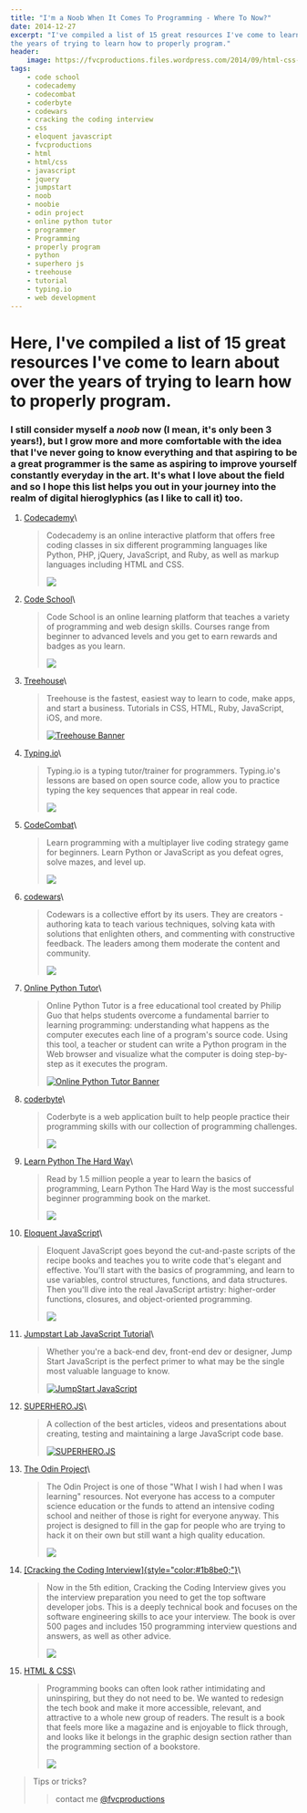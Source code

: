 ```yaml
---
title: "I'm a Noob When It Comes To Programming - Where To Now?"
date: 2014-12-27
excerpt: "I've compiled a list of 15 great resources I've come to learn about over
the years of trying to learn how to properly program."
header:
    image: https://fvcproductions.files.wordpress.com/2014/09/html-css-book-cover.jpg
tags:
    - code school
    - codecademy
    - codecombat
    - coderbyte
    - codewars
    - cracking the coding interview
    - css
    - eloquent javascript
    - fvcproductions
    - html
    - html/css
    - javascript
    - jquery
    - jumpstart
    - noob
    - noobie
    - odin project
    - online python tutor
    - programmer
    - Programming
    - properly program
    - python
    - superhero js
    - treehouse
    - tutorial
    - typing.io
    - web development
---
```


Here, I've compiled a list of 15 great resources I've come to learn about over the years of trying to learn how to properly program.
====================================================================================================================================

### I still consider myself a *noob* now (I mean, it's only been 3 years!), but I grow more and more comfortable with the idea that I've never going to know everything and that aspiring to be a great programmer is the same as aspiring to improve yourself constantly everyday in the art. It's what I love about the field and so I hope this list helps you out in your journey into the realm of digital hieroglyphics (as I like to call it) too.



1. [Codecademy](https://codecademy.com/)\

    > Codecademy is an online interactive platform that offers free
    > coding classes in six different programming languages like Python,
    > PHP, jQuery, JavaScript, and Ruby, as well as markup languages
    > including HTML and CSS.
    >
    > ![](https://s3.amazonaws.com/codecademy-blog/assets/03-2013-new-experience.png)

2. [Code School](https://codeschool.com/)\

    > Code School is an online learning platform that teaches a variety
    > of programming and web design skills. Courses range from beginner
    > to advanced levels and you get to earn rewards and badges as you
    > learn.
    >
    > ![](https://orm-chimera-prod.s3.amazonaws.com/1234000001682/images/codeschool_jquery.png)

3. [Treehouse](https://teamtreehouse.com/)\

    > Treehouse is the fastest, easiest way to learn to code, make apps,
    > and start a business. Tutorials in CSS, HTML, Ruby, JavaScript,
    > iOS, and more.
    >
    > [![Treehouse
    > Banner](https://fvcproductions.files.wordpress.com/2014/12/screenshot-2014-12-27-21-06-25.png?w=660)](https://fvcproductions.files.wordpress.com/2014/12/screenshot-2014-12-27-21-06-25.png)

4.  [Typing.io](https://typing.io/)\

    > Typing.io is a typing tutor/trainer for programmers. Typing.io's
    > lessons are based on open source code, allow you to practice
    > typing the key sequences that appear in real code.
    >
    > ![](https://www.bram.us/wordpress/wp-content/uploads/2013/12/typingio.png)

5.  [CodeCombat](https://codecombat.com/)\

    > Learn programming with a multiplayer live coding strategy game for
    > beginners. Learn Python or JavaScript as you defeat ogres, solve
    > mazes, and level up.
    >
    > ![](https://d212dsb2sdisoj.cloudfront.net/wp-content/uploads/2013/10/logo64.jpg)

6.  [codewars](https://codewars.com/)\

    > Codewars is a collective effort by its users. They are creators -
    > authoring kata to teach various techniques, solving kata with
    > solutions that enlighten others, and commenting with constructive
    > feedback. The leaders among them moderate the content and
    > community.
    >
    > ![](https://ciblogassets.s3.amazonaws.com/crowdblog/asset/214/codewars3.png)

7.  [Online Python Tutor](https://pythontutor.com/)\

    > Online Python Tutor is a free educational tool created by Philip
    > Guo that helps students overcome a fundamental barrier to learning
    > programming: understanding what happens as the computer executes
    > each line of a program's source code. Using this tool, a teacher
    > or student can write a Python program in the Web browser and
    > visualize what the computer is doing step-by-step as it executes
    > the program.
    >
    > [![Online Python Tutor
    > Banner](https://fvcproductions.files.wordpress.com/2014/12/screenshot-2014-12-27-21-54-57.png?w=660)](https://fvcproductions.files.wordpress.com/2014/12/screenshot-2014-12-27-21-54-57.png)

8.  [coderbyte](https://coderbyte.com)\

    > Coderbyte is a web application built to help people practice their
    > programming skills with our collection of programming challenges.
    >
    > ![](https://s3.amazonaws.com/ksr/assets/000/379/626/6fd69aceb1070555dacf846ed296d84f_large.png?1360397775)

9.  [Learn Python The Hard Way](https://learnpythonthehardway.org)\

    > Read by 1.5 million people a year to learn the basics of
    > programming, Learn Python The Hard Way is the most successful
    > beginner programming book on the market.
    >
    > ![](https://www.kno.com/images/book-jackets/9780133124330.jpg)

10. [Eloquent JavaScript](https://eloquentjavascript.net)\

    > Eloquent JavaScript goes beyond the cut-and-paste scripts of the
    > recipe books and teaches you to write code that's elegant and
    > effective. You'll start with the basics of programming, and learn
    > to use variables, control structures, functions, and data
    > structures. Then you'll dive into the real JavaScript artistry:
    > higher-order functions, closures, and object-oriented programming.
    >
    > ![](https://eloquentjavascript.net/img/cover.png)

11. [Jumpstart Lab JavaScript
    Tutorial](https://tutorials.jumpstartlab.com/projects/javascript)\

    > Whether you're a back-end dev, front-end dev or designer, Jump
    > Start JavaScript is the perfect primer to what may be the single
    > most valuable language to know.
    >
    > [![JumpStart
    > JavaScript](https://fvcproductions.files.wordpress.com/2014/12/screenshot-2014-12-27-20-41-12.png?w=660)](https://fvcproductions.files.wordpress.com/2014/12/screenshot-2014-12-27-20-41-12.png)

12. [SUPERHERO.JS](https://superherojs.com)\

    > A collection of the best articles, videos and presentations about
    > creating, testing and maintaining a large JavaScript code base.
    >
    > [![SUPERHERO.JS](https://fvcproductions.files.wordpress.com/2014/12/screenshot-2014-12-27-20-42-401.png?w=660)](https://fvcproductions.files.wordpress.com/2014/12/screenshot-2014-12-27-20-42-401.png)

13. [The Odin Project](https://www.theodinproject.com/home)\

    > The Odin Project is one of those "What I wish I had when I was
    > learning" resources. Not everyone has access to a computer science
    > education or the funds to attend an intensive coding school and
    > neither of those is right for everyone anyway. This project is
    > designed to fill in the gap for people who are trying to hack it
    > on their own but still want a high quality education.
    >
    > ![](https://airpair-blog.s3.amazonaws.com/wp-content/uploads/2014/04/The-Odin-Project-Open-Sourced-Free-Curriculum.png)

14. [[Cracking the Coding
    Interview]{style="color:#1b8be0;"}](https://www.amazon.com/Cracking-Coding-Interview-Programming-Questions/dp/098478280X)\

    > Now in the 5th edition, Cracking the Coding Interview gives you
    > the interview preparation you need to get the top software
    > developer jobs. This is a deeply technical book and focuses on the
    > software engineering skills to ace your interview. The book is
    > over 500 pages and includes 150 programming interview questions
    > and answers, as well as other advice.
    >
    > ![](https://ecx.images-amazon.com/images/I/41wgksZup2L.jpg)

15. [HTML & CSS](https://www.htmlandcssbook.com)\

    > Programming books can often look rather intimidating and
    > uninspiring, but they do not need to be. We wanted to redesign the
    > tech book and make it more accessible, relevant, and attractive to
    > a whole new group of readers. The result is a book that feels more
    > like a magazine and is enjoyable to flick through, and looks like
    > it belongs in the graphic design section rather than the
    > programming section of a bookstore.
    >
    > ![](https://cdn.tripwiremagazine.com/wp-content/uploads/2012/05/html-css-design-build-websites.jpg)



> Tips or tricks?
>
> > contact me [@fvcproductions](https://twitter.com/fvcproductions)
